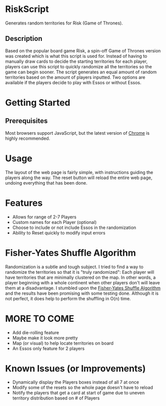 # RiskScript
Generates random territories for Risk (Game of Thrones).

## Description
Based on the popular board game Risk, a spin-off Game of Thrones version was created which is what this script is used for. Instead of having to manually draw cards to decide the starting territories for each player, players can use this script to quickly randomize all the territories so the game can begin sooner. The script generates an equal amount of random territories based on the amount of players inputted. Two options are available if the players decide to play with Essos or without Essos. 

# Getting Started
## Prerequisites
Most browsers support JavaScript, but the latest version of [Chrome](https://www.google.com/chrome/browser/desktop/index.html) is highly
recommended.

# Usage
The layout of the web page is fairly simple, with instructions guiding the players along the way. The reset button will reload the entire web page, undoing everything that has been done.

# Features
- Allows for range of 2-7 Players
- Custom names for each Player (optional)
- Choose to include or not include Essos in the randomization
- Ability to Reset quickly to modify input errors

# Fisher-Yates Shuffle Algorithm
Randomization is a subtle and tough subject. I tried to find a way to randomize the territories so that it is "truly randomized": Each player will have territories that are minimally clustered on the map. In other words, a player beginning with a whole continent when other players don't will leave them at a disadvantage. I stumbled upon the [Fisher-Yates Shuffle Algorithm](https://en.wikipedia.org/wiki/Fisher%E2%80%93Yates_shuffle) and the results have been promising with some testing done. Although it is not perfect, it does help to perform the shuffling in O(n) time.

# MORE TO COME
- Add die-rolling feature
- Maybe make it look more pretty
- Map (or visual) to help locate territories on board
- An Essos only feature for 2 players

# Known Issues (or Improvements)
- Dynamically display the Players boxes instead of all 7 at once
- Modify some of the resets so the whole page doesn't have to reload 
- Notify the players that get a card at start of game due to uneven territory distribution based on # of Players

